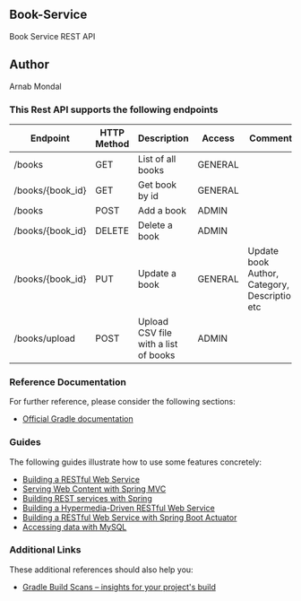 ## Book-Service
Book Service REST API

## Author
Arnab Mondal

### This Rest API supports the following endpoints

|   Endpoint      | HTTP Method | Description                          |  Access |                   Comments                     |
|-----------------|-------------|--------------------------------------|---------|------------------------------------------------|
|/books           | GET         | List of all books                    | GENERAL |                                                |
|/books/{book_id} | GET         | Get book by id                       | GENERAL |                                                |
|/books           | POST        | Add a book                           | ADMIN   |                                                |
|/books/{book_id} | DELETE      | Delete a book                        | ADMIN   |                                                |
|/books/{book_id} | PUT         | Update a book                        | GENERAL | Update book Author, Category, Description, etc |
|/books/upload    | POST        | Upload CSV file with a list of books | ADMIN   |                                                |



### Reference Documentation
For further reference, please consider the following sections:

* [Official Gradle documentation](https://docs.gradle.org)

### Guides
The following guides illustrate how to use some features concretely:

* [Building a RESTful Web Service](https://spring.io/guides/gs/rest-service/)
* [Serving Web Content with Spring MVC](https://spring.io/guides/gs/serving-web-content/)
* [Building REST services with Spring](https://spring.io/guides/tutorials/bookmarks/)
* [Building a Hypermedia-Driven RESTful Web Service](https://spring.io/guides/gs/rest-hateoas/)
* [Building a RESTful Web Service with Spring Boot Actuator](https://spring.io/guides/gs/actuator-service/)
* [Accessing data with MySQL](https://spring.io/guides/gs/accessing-data-mysql/)

### Additional Links
These additional references should also help you:

* [Gradle Build Scans – insights for your project's build](https://scans.gradle.com#gradle)